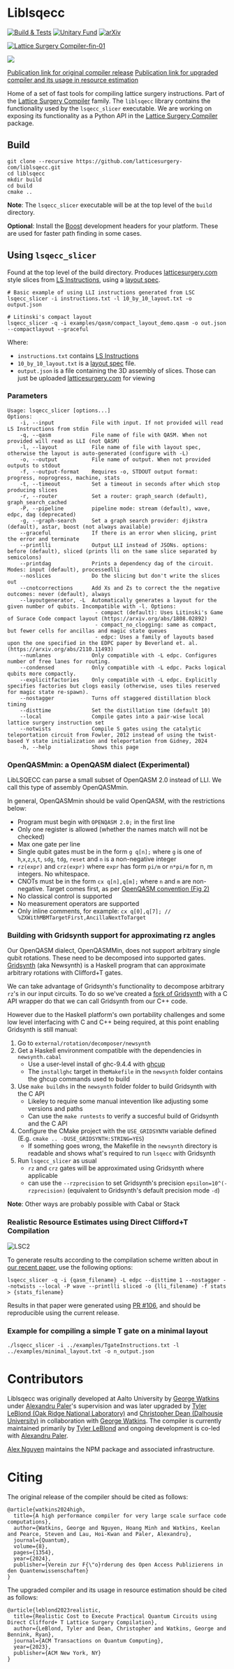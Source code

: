 # Liblsqecc

[![Build & Tests](https://github.com/latticesurgery-com/liblsqecc/actions/workflows/build_and_test.yml/badge.svg)](https://github.com/latticesurgery-com/liblsqecc/actions/workflows/build_and_test.yml)
[![Unitary Fund](https://img.shields.io/badge/Supported%20By-Unitary%20Fund-FFFF00.svg)](https://unitary.fund)
[![arXiv](https://img.shields.io/badge/arXiv-2302.02459-b31b1b.svg)](https://arxiv.org/abs/2302.02459)

[![Lattice Surgery Compiler-fin-01](https://user-images.githubusercontent.com/46719079/150657000-8e83c649-84a8-431b-aab0-d44d847e5a24.png)](https://latticesurgery.com)

![](https://user-images.githubusercontent.com/36427091/193476068-eddfea28-3d91-4398-8de4-3a55bb43faa7.gif)

[Publication link for original compiler release](https://quantum-journal.org/papers/q-2024-05-22-1354/)
[Publication link for upgraded compiler and its usage in resource estimation](https://dl.acm.org/doi/abs/10.1145/3689826)

Home of a set of fast tools for compiling lattice surgery instructions. Part of the [Lattice Surgery Compiler](https://github.com/latticesurgery-com/lattice-surgery-compiler) family. The `liblsqecc` library contains the functionality used by the `lsqecc_slicer` executable. We are working on exposing its functionality as a Python API in the [Lattice Surgery Compiler](https://github.com/latticesurgery-com/lattice-surgery-compiler) package.

## Build
```shell
git clone --recursive https://github.com/latticesurgery-com/liblsqecc.git
cd liblsqecc
mkdir build
cd build
cmake ..
```

**Note**: The `lsqecc_slicer` executable will be at the top level of the `build` directory.

**Optional**: Install the [Boost](https://www.boost.org/) development headers for your platform. These are used for faster path finding in some cases.

## Using `lsqecc_slicer`

Found at the top level of the build directory. Produces [latticesurgery.com](https://latticesurgery.com) style slices from [LS Instructions](https://github.com/latticesurgery-com/lattice-surgery-compiler/issues/246), using a [layout spec](https://github.com/latticesurgery-com/lattice-surgery-compiler/issues/250).
 
```shell
# Basic example of using LLI instructions generated from LSC
lsqecc_slicer -i instructions.txt -l 10_by_10_layout.txt -o output.json

# Litinski's compact layout
lsqecc_slicer -q -i examples/qasm/compact_layout_demo.qasm -o out.json --compactlayout --graceful
```

Where:
 * `instructions.txt` contains [LS Instructions](https://github.com/latticesurgery-com/lattice-surgery-compiler/issues/246)
 * `10_by_10_layout.txt` is a [layout spec](https://github.com/latticesurgery-com/lattice-surgery-compiler/issues/250) file.
 * `output.json` is a file containing the 3D assembly of slices. Those can just be uploaded [latticesurgery.com](https://latticesurgery.com) for viewing

### Parameters

```
Usage: lsqecc_slicer [options...]
Options:
    -i, --input            File with input. If not provided will read LS Instructions from stdin
    -q, --qasm             File name of file with QASM. When not provided will read as LLI (not QASM)
    -l, --layout           File name of file with layout spec, otherwise the layout is auto-generated (configure with -L)
    -o, --output           File name of output. When not provided outputs to stdout
    -f, --output-format    Requires -o, STDOUT output format: progress, noprogress, machine, stats
    -t, --timeout          Set a timeout in seconds after which stop producing slices
    -r, --router           Set a router: graph_search (default), graph_search_cached
    -P, --pipeline         pipeline mode: stream (default), wave, edpc, dag (deprecated)
    -g, --graph-search     Set a graph search provider: djikstra (default), astar, boost (not always available)
    --graceful             If there is an error when slicing, print the error and terminate
    --printlli             Output LLI instead of JSONs. options: before (default), sliced (prints lli on the same slice separated by semicolons)
    --printdag             Prints a dependency dag of the circuit. Modes: input (default), processedlli
    --noslices             Do the slicing but don't write the slices out
    --cnotcorrections      Add Xs and Zs to correct the the negative outcomes: never (default), always
    --layoutgenerator, -L  Automatically generates a layout for the given number of qubits. Incompatible with -l. Options:
                            - compact (default): Uses Litinski's Game of Surace Code compact layout (https://arxiv.org/abs/1808.02892)
                            - compact_no_clogging: same as compact, but fewer cells for ancillas and magic state queues
                            - edpc: Uses a family of layouts based upon the one specified in the EDPC paper by Beverland et. al. (https://arxiv.org/abs/2110.11493)
    --numlanes             Only compatible with -L edpc. Configures number of free lanes for routing.
    --condensed            Only compatible with -L edpc. Packs logical qubits more compactly.
    --explicitfactories    Only compatible with -L edpc. Explicitly specifies factories but clogs easily (otherwise, uses tiles reserved for magic state re-spawn).
    --nostagger            Turns off staggered distillation block timing
    --disttime             Set the distillation time (default 10)
    --local                Compile gates into a pair-wise local lattice surgery instruction set
    --notwists             Compile S gates using the catalytic teleportation circuit from Fowler, 2012 instead of using the twist-based Y state initialization and teleportation from Gidney, 2024
    -h, --help             Shows this page  
```
### OpenQASMmin: a OpenQASM dialect (Experimental)

LibLSQECC can parse a small subset of OpenQASM 2.0 instead of LLI. We call this type of assembly OpenQASMmin.

In general, OpenQASMmin should be valid OpenQASM, with the restrictions below:
 * Program must begin with `OPENQASM 2.0;` in the first line
 * Only one register is allowed (whether the names match will not be checked)
 * Max one gate per line
 * Single qubit gates must be in the form `g q[n];` where `g` is one of `h`,`x`,`z`,`s`,`t`, `sdg`, `tdg`, `reset` and `n` is a non-negative integer
 * `rz(expr)` and `crz(expr)` where `expr` has form `pi/m` or `n*pi/m` for n, m integers. No whitespace.
 * CNOTs must be in the form `cx q[n],q[m];` where `n` and `m` are non-negative. Target comes first, as per [OpenQASM convention (Fig 2)](https://arxiv.org/pdf/1707.03429.pdf)
 * No classical control is supported
 * No measurement operators are supported
 * Only inline comments, for example: `cx q[0],q[7]; // %ZXWithMBMTargetFirst,AncillaNextToTarget`
 

### Building with Gridsynth support for approximating rz angles

Our OpenQASM dialect, OpenQASMMin, does not support arbitrary single qubit rotations. These need to be decomposed into supported gates. [Gridsynth](https://www.mathstat.dal.ca/~selinger/newsynth/) (aka Newsynth) is a Haskell program that can approximate arbitrary rotations with Clifford+T gates.

We can take advantage of Gridsynth's functionality to decompose arbitrary `rz`'s in our input circuits. To do so we've created a [fork of Gridsynth](https://github.com/latticesurgery-com/rotation-decomposer/tree/main/newsynth) with a C API wrapper do that we can call Gridsynth from our C++ code.

However due to the Haskell platform's own portability challenges and some low level interfacing with C and C++ being required, at this point enabling Gridsynth is still manual:

 1. Go to `external/rotation/decomposer/newsynth`
 2. Get a Haskell environment compatible with the dependencies in `newsynth.cabal`
    * Use a user-level install of ghc-9.4.4 with [ghcup](https://www.haskell.org/ghcup/)
    * The `installghc` target in the`Makefile` in the `newsynth` folder contains the ghcup commands used to build
 3. Use `make buildhs` in the `newsynth` folder folder to build Gridsynth with the C API
    * Likeley to require some manual intevention like adjusting some versions and paths
    * Can use the `make runtests` to verify a succesful build of Gridsynth and the C API
4. Configure the CMake project with the `USE_GRIDSYNTH` variable defined (E.g. `cmake .. -DUSE_GRIDSYNTH:STRING=YES`)
    * If something goes wrong, the Makefile in the `newsynth` directory is readable and shows what's required to run `lsqecc` with Gridsynth
5. Run `lsqecc_slicer` as usual
    * `rz` and `crz` gates will be approximated using Gridsynth where applicable
    * can use the `--rzprecision` to set Gridsynth's precision `epsilon=10^(-rzprecision)` (equivalent to Gridsynth's default precision mode `-d`)

**Note**: Other ways are probably possible with Cabal or Stack

### Realistic Resource Estimates using Direct Clifford+T Compilation
![LSC2](https://github.com/latticesurgery-com/liblsqecc/assets/12632882/4e9a83c5-2933-4edf-9ad4-fbe63791aab9)

To generate results according to the compilation scheme written about in [our recent paper](https://arxiv.org/abs/2311.10686), use the following options:

``` shell
lsqecc_slicer -q -i {qasm_filename} -L edpc --disttime 1 --nostagger --notwists --local -P wave --printlli sliced -o {lli_filename} -f stats > {stats_filename}
```

Results in that paper were generated using [PR #106](https://github.com/latticesurgery-com/liblsqecc/pull/106), and should be reproducible using the current release.

### Example for compiling a simple T gate on a minimal layout
``` shell
./lsqecc_slicer -i ../examples/TgateInstructions.txt -l ../examples/minimal_layout.txt -o n_output.json
```

# Contributors
Liblsqecc was originally developed at Aalto University by [George Watkins](https://github.com/gwwatkin) under [Alexandru Paler](https://github.com/alexandrupaler)'s supervision and was later upgraded by [Tyler LeBlond (Oak Ridge National Laboratory)](https://github.com/tylerrleblond) and [Christopher Dean (Dalhousie University)](https://github.com/christopherjdean) in collaboration with [George Watkins](https://github.com/gwwatkin). The compiler is currently maintained primarily by [Tyler LeBlond](https://github.com/tylerrleblond) and ongoing development is co-led with [Alexandru Paler](https://github.com/alexandrupaler).

[Alex Nguyen](https://github.com/alexnguyenn) maintains the NPM package and associated infrastructure.

# Citing
The original release of the compiler should be cited as follows:
```
@article{watkins2024high,
  title={A high performance compiler for very large scale surface code computations},
  author={Watkins, George and Nguyen, Hoang Minh and Watkins, Keelan and Pearce, Steven and Lau, Hoi-Kwan and Paler, Alexandru},
  journal={Quantum},
  volume={8},
  pages={1354},
  year={2024},
  publisher={Verein zur F{\"o}rderung des Open Access Publizierens in den Quantenwissenschaften}
}
```

The upgraded compiler and its usage in resource estimation should be cited as follows:
```
@article{leblond2023realistic,
  title={Realistic Cost to Execute Practical Quantum Circuits using Direct Clifford+ T Lattice Surgery Compilation},
  author={LeBlond, Tyler and Dean, Christopher and Watkins, George and Bennink, Ryan},
  journal={ACM Transactions on Quantum Computing},
  year={2023},
  publisher={ACM New York, NY}
}
```
